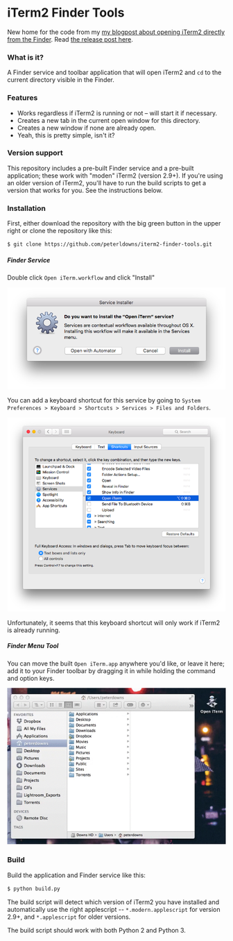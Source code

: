 # iTerm2 Finder Tools
New home for the code from my [my blogpost about opening iTerm2 directly from the Finder](http://peterdowns.com/posts/open-iterm-finder-service.html). Read [the release post here](http://peterdowns.com/post/iterm2-finder-tools.html).

### What is it?
A Finder service and toolbar application that will open iTerm2 and `cd` to the
current directory visible in the Finder.

### Features
* Works regardless if iTerm2 is running or not – will start it if necessary.
* Creates a new tab in the current open window for this directory.
* Creates a new window if none are already open.
* Yeah, this is pretty simple, isn't it?

### Version support
This repository includes a pre-built Finder service and a pre-built
application; these work with "moden" iTerm2 (version 2.9+). If you're using an
older version of iTerm2, you'll have to run the build scripts to get a version
that works for you. See the instructions below.

### Installation
First, either download the repository with the big green button in the upper right or clone the repository like this:

```bash
$ git clone https://github.com/peterldowns/iterm2-finder-tools.git
```

##### Finder Service
Double click `Open iTerm.workflow` and click "Install"

![service installation dialog](./screenshots/service_installer.png)

You can add a keyboard shortcut for this service by going to `System
Preferences > Keyboard > Shortcuts > Services > Files and Folders`.

![keyboard shortcut](./screenshots/keyboard_shortcut.png)

Unfortunately, it seems that this keyboard shortcut will only work if iTerm2 is
already running.

##### Finder Menu Tool
You can move the built `Open iTerm.app` anywhere you'd like, or leave it here;
add it to your Finder toolbar by dragging it in while holding the command and
option keys.

![toolbar app install](./screenshots/application_install.gif)

### Build
Build the application and Finder service like this:

```bash
$ python build.py
```

The build script will detect which version of iTerm2 you have installed and
automatically use the right applescript -- `*.modern.applescript` for version
2.9+, and `*.applescript` for older versions.

The build script should work with both Python 2 and Python 3.
